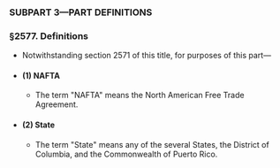 ### SUBPART 3—PART DEFINITIONS

### §2577. Definitions
* Notwithstanding section 2571 of this title, for purposes of this part—

* #### (1) NAFTA
  * The term "NAFTA" means the North American Free Trade Agreement.

* #### (2) State
  * The term "State" means any of the several States, the District of Columbia, and the Commonwealth of Puerto Rico.
